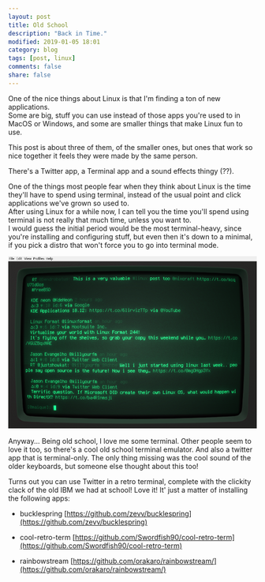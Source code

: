 ```yaml
---
layout: post
title: Old School 
description: "Back in Time."
modified: 2019-01-05 18:01
category: blog
tags: [post, linux]
comments: false
share: false
---
```


One of the nice things about Linux is that I'm finding a ton of new applications.  
Some are big, stuff you can use instead of those apps you're used to in MacOS or Windows, and some are smaller things that make Linux fun to use.  

This post is about three of them, of the smaller ones, but ones that work so nice together it feels they were made by the same person.  

There's a Twitter app, a Terminal app and a sound effects thingy (??).

One of the things most people fear when they think about Linux is the time they'll have to spend using terminal, instead of the usual point and click applications we've grown so used to.  
After using Linux for a while now, I can tell you the time you'll spend using terminal is not really that much time, unless you want to.  
I would guess the initial period would be the most terminal-heavy, since you're installing and configuring stuff, but even then it's down to a minimal, if you pick a distro that won't force you to go into terminal mode.

![retro](https://raw.githubusercontent.com/mrBatsu/tutorials/master/img/rainbowstream%20retro.png)

Anyway... Being old school, I love me some terminal. Other people seem to love it too, so there's a cool old school terminal emulator. And also a twitter app that is terminal-only. The only thing missing was the cool sound of the older keyboards, but someone else thought about this too!

Turns out you can use Twitter in a retro terminal, complete with the clickity clack of the old IBM we had at school! Love it! It' just a matter of installing the following apps:


- bucklespring
	[https://github.com/zevv/bucklespring](https://github.com/zevv/bucklespring)

- cool-retro-term
	[https://github.com/Swordfish90/cool-retro-term](https://github.com/Swordfish90/cool-retro-term)

- rainbowstream
	[https://github.com/orakaro/rainbowstream/](https://github.com/orakaro/rainbowstream/)

